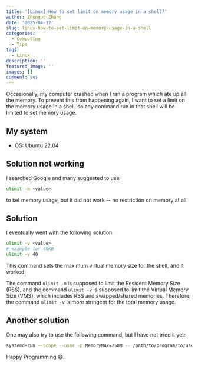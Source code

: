 ```yaml
---
title: '[Linux] How to set limit on memory usage in a shell?'
author: Zhenguo Zhang
date: '2025-04-12'
slug: linux-how-to-set-limit-on-memory-usage-in-a-shell
categories:
  - Computing
  - Tips
tags:
  - Linux
description: ''
featured_image: ''
images: []
comment: yes
---
```


Occasionally, my computer crashed when I ran a program which ate up
all the memory. To prevent this from happening again, I want to set a limit on
the memory usage in a shell, so any command run in that shell will be limited
to set memory usage.

## My system

- OS: Ubuntu 22.04


## Solution not working

I searched Google and many suggested to use

```bash
ulimit -m <value>
```

to set memory usage, but it did not work -- no restriction on memory at all.

## Solution

I eventually went with the following solution:

```bash
ulimit -v <value>
# example for 40KB
ulimit -v 40
```

This command sets the maximum virtual memory size for the shell, and it worked.

The command `ulimit -m` is supposed to limit the Resident Memory Size (RSS), and
the command `ulimit -v` is supposed to limit the Virtual Memory Size (VMS), which
includes RSS and swapped/shared memories. Therefore, the command `ulimit -v` is more
stringent for the total memory usage.


## Another solution

One may also try to use the following command, but I have not tried it yet:

```bash
systemd-run --scope --user -p MemoryMax=250M -- /path/to/program/to/use
```

Happy Programming :smile:.
